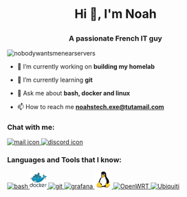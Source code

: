 <h1 align="center">Hi 👋, I'm Noah</h1>

##

<h3 align="center">A passionate French IT guy</h3>

<p align="left"> <img src="https://komarev.com/ghpvc/?username=nobodywantsmenearservers&label=Profile%20views&color=0e75b6&style=flat" alt="nobodywantsmenearservers" /> </p>

- 🔭 I’m currently working on **building my homelab**

- 🌱 I’m currently learning **git**

- 💬 Ask me about **bash, docker and linux**

- 📫 How to reach me **noahstech.exe@tutamail.com**

<h3 align="left">Chat with me:</h3>
<p align="left">
  <div align="left">
  <a href="mailto:noahstech.exe@tutamail.com" target="_blank">
    <img src="https://img.shields.io/static/v1?message=Mail&logo=gmail&label=&color=D14836&logoColor=white&labelColor=&style=for-the-badge" height="40" alt="mail icon"  />
  </a>
  <a href="https://discord.com/users/@a._.pancake" target="_blank">
    <img src="https://img.shields.io/static/v1?message=Discord&logo=discord&label=&color=7289DA&logoColor=white&labelColor=&style=for-the-badge" height="40" alt="discord icon"  />
  </a>
</div>

###
</p>

<h3 align="left">Languages and Tools that I know:</h3>
<p align="left"> <a href="https://www.gnu.org/software/bash/" target="_blank" rel="noreferrer"> <img src="https://www.vectorlogo.zone/logos/gnu_bash/gnu_bash-icon.svg" alt="bash" width="40" height="40"/> </a>
<a href="https://www.docker.com/" target="_blank" rel="noreferrer"> <img src="https://raw.githubusercontent.com/devicons/devicon/master/icons/docker/docker-original-wordmark.svg" alt="docker" width="40" height="40"/> </a> 
<a href="https://git-scm.com/" target="_blank" rel="noreferrer"> <img src="https://www.vectorlogo.zone/logos/git-scm/git-scm-icon.svg" alt="git" width="40" height="40"/> </a>
<a href="https://grafana.com" target="_blank" rel="noreferrer"> <img src="https://www.vectorlogo.zone/logos/grafana/grafana-icon.svg" alt="grafana" width="40" height="40"/> </a>
<a href="https://www.linux.org/" target="_blank" rel="noreferrer"> <img src="https://raw.githubusercontent.com/devicons/devicon/master/icons/linux/linux-original.svg" alt="linux" width="40" height="40"/> </a> 
</a> <a href="https://openwrt.org/" target="_blank" rel="noreferrer"> <img src="https://icons-for-free.com/iff/png/256/openwrt-1331550891955088043.png" alt="OpenWRT" width="40" height="40"/> </a>
</a> <a href="https://ui.com/" target="_blank" rel="noreferrer"> <img src="https://pbs.twimg.com/profile_images/1610157462321254402/tMCv8T-y_400x400.png" alt="Ubiquiti" width="40" height="40"/> </a>
</p>
